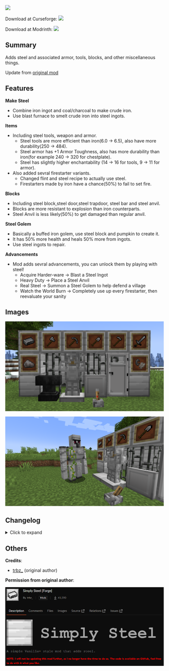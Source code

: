 [![](https://cf.way2muchnoise.eu/versions/890092.svg)](https://www.curseforge.com/minecraft/mc-mods/simply-steel-continued)

Download at Curseforge: [![](https://cf.way2muchnoise.eu/full_890092_downloads.svg)](https://www.curseforge.com/minecraft/mc-mods/simply-steel-continued)

Download at Modrinth: [![](https://img.shields.io/modrinth/dt/iWzswank?logo=modrinth)](https://modrinth.com/mod/simply-steel-continued)

Summary
-

Adds steel and associated armor, tools, blocks, and other miscellaneous things.

Update from [original mod](https://www.curseforge.com/minecraft/mc-mods/simply-steel-forge)

Features
-

**Make Steel**

- Combine iron ingot and coal/charcoal to make crude iron.
- Use blast furnace to smelt crude iron into steel ingots.

**Items**

- Including steel tools, weapon and armor.
  - Steel tools are more efficient than iron(6.0 -> 6.5), also have more durability(250 -> 484).
  - Steel armor has +1 Armor Toughness, also has more durability than iron(for example 240 -> 320 for chestplate).
  - Steel has slightly higher enchantability (14 -> 16 for tools, 9 -> 11 for armor).
- Also added sevral firestarter variants.
  - Changed flint and steel recipe to actually use steel.
  - Firestarters made by iron have a chance(50%) to fail to set fire.

**Blocks**

- Including steel block,steel door,steel trapdoor, steel bar and steel anvil.
- Blocks are more resistant to explosion than iron counterparts.
- Steel Anvil is less likely(50%) to get damaged than regular anvil.

**Steel Golem**

- Basically a buffed iron golem, use steel block and pumpkin to create it.
- It has 50% more health and heals 50% more from ingots.
- Use steel ingots to repair.

**Advancements**

- Mod adds sevral advancements, you can unlock them by playing with steel!
  - Acquire Harder-ware -> Blast a Steel Ingot
  - Heavy Duty -> Place a Steel Anvil
  - Real Steel -> Summon a Steel Golem to help defend a village
  - Watch the World Burn -> Completely use up every firestarter, then reevaluate your sanity

Images
-

![items and blocks](https://raw.githubusercontent.com/SkpC9/Simply-Steel/main/images/items%20and%20blocks.png)

![steel golem](https://raw.githubusercontent.com/SkpC9/Simply-Steel/main/images/steel%20golem.png)

Changelog
-

<details>

<summary>Click to expand</summary>

**2.2.1**

- Updated to forge 1.20.1
- Fixed some tags

**2.2.2**

- Fixed dedicated server crash when this mod is added
- Fixed steel anvil falling and damage issues

</details>

Others
-

**Credits**:

- [trbz_](https://legacy.curseforge.com/members/trbz_/projects) (original author)


**Permission from original author**:

![Permission from original author](https://raw.githubusercontent.com/SkpC9/Simply-Steel/main/images/permission%20from%20original%20author.png)

